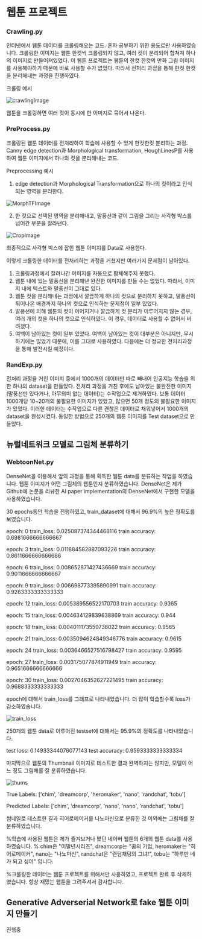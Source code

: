 # **웹툰 프로젝트**

### Crawling.py

인터넷에서 웹툰 데이터를 크롤링해오는 코드.  혼자 공부하기 위한 용도로만 사용하였습니다.
크롤링한 이미지는 웹툰 한컷씩 크롤링되지 않고, 여러 컷이 분리되어 합쳐져 하나의 이미지로 만들어져있었다.
이 웹툰 프로젝트는 웹툰의 한컷 한컷의 만화 그림 이미지를 사용해야하기 때문에 바로 사용할 수가 없었다.
따라서 전처리 과정을 통해 한컷 한컷을 분리해내는 과정을 진행하였다.

크롤링 예시

![crawlingImage](https://user-images.githubusercontent.com/54815470/133966483-6217447f-3f18-42e7-9270-dea5ac71a7ef.png)

웹툰을 크롤링하면 여러 컷이 동시에 한 이미지로 묶어서 나온다.


### PreProcess.py

크롤링된 웹툰 데이터를 전처리하여 학습에 사용할 수 있게 한컷한컷 분리하는 과정.
Canny edge detection과 Morphological transformation, HoughLinesP를 사용하여 웹툰 이미지에서 하나의 컷을 분리해내는 코드.

Preprocessing 예시

1. edge detection과 Morphological Transformation으로 하나의 컷이라고 인식되는 영역을 분리한다.

![MorphTFImage](https://user-images.githubusercontent.com/54815470/133968632-1e70963a-b713-487d-bd00-bbd237c53efc.png)


2. 한 컷으로 선택된 영역을 분리해내고, 말풍선과 같이 그림을 그리는 사각형 박스를 넘어간 부분을 잘라낸다.

![CropImage](https://user-images.githubusercontent.com/54815470/133968647-8a6ede78-470b-46e8-8d27-12f17bd71eee.png)


최종적으로 사각형 박스에 잡힌 웹툰 이미지를 Data로 사용한다.

이렇게 크롤링한 데이터를 전처리하는 과정을 거쳤지만 여러가지 문제점이 남아있다.

1. 크롤링과정에서 잘려나간 이미지를 자동으로 합체해주지 못했다.
2. 웹툰 내에 있는 말풍선을 분리해낸 완전한 이미지를 만들 수는 없었다. 따라서, 이미지 내에 텍스트와 말풍선이 그대로 있다.
3. 웹툰 컷을 분리해내는 과정에서 깔끔하게 하나의 컷으로 분리하지 못하고, 말풍선이 튀어나온 배경까지 하나의 컷으로 인식하는 문제점이 일부 있었다.
4. 말풍선에 의해 웹툰의 컷이 이어지거나 깔끔하게 컷 분리가 이루어지지 않는 경우, 여러 개의 컷을 하나의 컷으로 인식하였다. 이 경우, 데이터로 사용할 수 없어서 버려졌다.
5. 여백이 남아있는 컷이 일부 있었다. 여백이 남아있는 컷이 대부분은 아니지만, 무시하기에는 많았기 때문에, 이를 그대로 사용하였다. 다음에는 더 정교한 전처리과정을 통해 발전시킬 예정이다. 


### RandExp.py

전처리 과정을 거친 이미지 중에서 1000개의 데이터만 따로 빼내어 인공지능 학습을 위한 하나의 dataset을 만들었다.
전처리 과정을 거친 후에도 남아있는 불완전한 이미지(말풍선만 있다거나, 아무의미 없는 데이터)는 수작업으로 제거하였다.
보통 데이터 1000개당 10~20개의 불필요한 이미지가 있었고, 많으면 50개 정도의 불필요한 이미지가 있었다.
이러한 데이터는 수작업으로 다른 괜찮은 데이터로 채워넣어서 1000개의 dataset을 완성시켰다.
동일한 방법으로 250개의 웹툰 이미지를 Test dataset으로 만들었다.

## 뉴럴네트워크 모델로 그림체 분류하기

### WebtoonNet.py

DenseNet을 이용해서 앞의 과정을 통해 획득한 웹툰 data를 분류하는 작업을 하였습니다. 웹툰 이미지가 어떤 그림체의 웹툰인지 분류하였습니다.
DenseNet은 제가 Github에 논문을 리뷰한 AI paper implementation의 DenseNet에서 구현한 모델을 사용하였습니다.

30 epochs동안 학습을 진행하였고, train_dataset에 대해서 96.9%의 높은 정확도를 보였습니다.

epoch:  0 train_loss:  0.025087374344468116
          train accuracy:  0.6981666666666667
          
epoch:  3 train_loss:  0.011884582887093226
          train accuracy:  0.8611666666666666
          
epoch:  6 train_loss:  0.008652871427436669
          train accuracy:  0.9011666666666667
          
epoch:  9 train_loss:  0.006698773395890991
          train accuracy:  0.9263333333333333
          
epoch:  12 train_loss:  0.005389556522170703
          train accuracy:  0.9365
          
epoch:  15 train_loss:  0.004634129839638869
          train accuracy:  0.944
          
epoch:  18 train_loss:  0.004011173550738022
          train accuracy:  0.9565
          
epoch:  21 train_loss:  0.0035094624849346776
          train accuracy:  0.9615
          
epoch:  24 train_loss:  0.0036466527516798427
          train accuracy:  0.9595
          
epoch:  27 train_loss:  0.003175077874911949
          train accuracy:  0.9651666666666666
          
epoch:  30 train_loss:  0.0027046352627221495
          train accuracy:  0.9688333333333333
          

epoch에 대해서 train_loss를 그래프로 나타내었습니다. 더 많이 학습할수록 loss가 감소하였습니다.

![train_loss](https://user-images.githubusercontent.com/54815470/134124116-672f3518-a052-4d77-a253-84b253c20403.png)

250개의 웹툰 data로 이루어진 testset에 대해서는 95.9%의 정확도를 나타내었습니다.

test loss:  0.14933344076077143     test accuracy:  0.9593333333333334

마지막으로 웹툰의 Thumbnail 이미지로 테스트한 결과 완벽하지는 않지만, 모델이 어느 정도 그림체를 잘 분류하였습니다.

![thums](https://user-images.githubusercontent.com/54815470/134125762-f7ffc7c7-775e-4ecf-aa77-9e34d8f07fad.png)

True Labels:       ['chim', 'dreamcorp', 'heromaker', 'nano', 'randchat', 'tobu']

Predicted Labels:  ['chim', 'dreamcorp', 'nano', 'nano', 'randchat', 'tobu']

썸네일로 테스트한 결과 히어로메이커를 나노마신으로 분류한 것 이외에는 그림체를 잘 분류하였습니다. 

%학습에 사용된 웹툰은 제가 즐겨보거나 봤던 네이버 웹툰의 6개의 웹툰 data를 사용하였습니다.
%  chim은 "이말년시리즈", dreamcorp는 "꿈의 기업, heromaker는 "히어로메이커", nano는 "나노마신", randchat은 "랜덤채팅의 그녀!", tobu는 "하루만 네가 되고 싶어" 입니다.  
  
%크롤링한 데이터는 웹툰 프로젝트를 위해서만 사용하였고, 프로젝트 완료 후 삭제하였습니다. 항상 재밌는 웹툰을 그려주셔서 감사합니다.

## Generative Adverserial Network로 fake 웹툰 이미지 만들기

진행중

